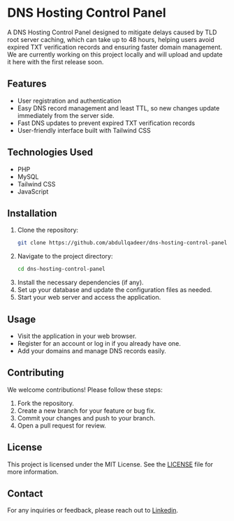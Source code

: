 
# DNS Hosting Control Panel

A DNS Hosting Control Panel designed to mitigate delays caused by TLD root server caching, which can take up to 48 hours, helping users avoid expired TXT verification records and ensuring faster domain management. We are currently working on this project locally and will upload and update it here with the first release soon.

## Features
- User registration and authentication
- Easy DNS record management and least TTL, so new changes update immediately from the server side.
- Fast DNS updates to prevent expired TXT verification records
- User-friendly interface built with Tailwind CSS

## Technologies Used
- PHP
- MySQL
- Tailwind CSS
- JavaScript

## Installation

1. Clone the repository:
   ```bash
   git clone https://github.com/abdullqadeer/dns-hosting-control-panel.git
   ```
2. Navigate to the project directory:
   ```bash
   cd dns-hosting-control-panel
   ```
3. Install the necessary dependencies (if any).
4. Set up your database and update the configuration files as needed.
5. Start your web server and access the application.

## Usage
- Visit the application in your web browser.
- Register for an account or log in if you already have one.
- Add your domains and manage DNS records easily.

## Contributing
We welcome contributions! Please follow these steps:
1. Fork the repository.
2. Create a new branch for your feature or bug fix.
3. Commit your changes and push to your branch.
4. Open a pull request for review.

## License
This project is licensed under the MIT License. See the [LICENSE](LICENSE) file for more information.

## Contact
For any inquiries or feedback, please reach out to [Linkedin](https://www.linkedin.com/in/aqadeer5511/).
